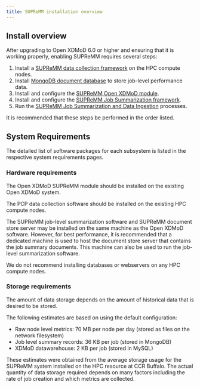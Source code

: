 ```yaml
---
title: SUPReMM installation overview
---
```


Install overview
----------------

After upgrading to Open XDMoD 6.0 or higher and ensuring that it is working properly, enabling SUPReMM requires several steps:

1. Install a [SUPReMM data collection framework](supremm-compute.html) on the HPC compute nodes.
1. Install [MongoDB document database](supremm-mongo.html) to store job-level performance data.
1. Install and configure the [SUPReMM Open XDMoD module](supremm-install.html).
1. Install and configure the [SUPReMM Job Summarization framework](supremm-processing-install.html).
1. Run the [SUPReMM Job Summarization and Data Ingestion](supremm-ingestor.html) processes.

It is recommended that these steps be performed in the order listed.

System Requirements
---------------------

The detailed list of software packages for each subsystem is listed in the
respective system requirements pages.

### Hardware requirements

The Open XDMoD SUPReMM module should be installed on the existing Open XDMoD system.

The PCP data collection software should be installed on the existing HPC compute nodes.

The SUPReMM job-level summarization software and SUPReMM document store server
may be installed on the same machine as the Open XDMoD software.  However, for
best performance, it is recommended that a dedicated machine is used to host
the document store server that contains the job summary documents. This machine
can also be used to run the job-level summarization software.

We do not recommend installing databases or webservers on any HPC compute nodes.

### Storage requirements

The amount of data storage depends on the amount of historical data that is desired to be stored.

The following estimates are based on using the default configuration:

  * Raw node level metrics: 70 MB per node per day (stored as files on the network filesystem)
  * Job level summary records: 36 KB per job (stored in MongoDB)
  * XDMoD datawarehouse: 2 KB per job (stored in MySQL)

These estimates were obtained from the average storage usage for the SUPReMM
system installed on the HPC resource at CCR Buffalo. The actual quantity of
data storage required depends on many factors including the rate of job
creation and which metrics are collected.
